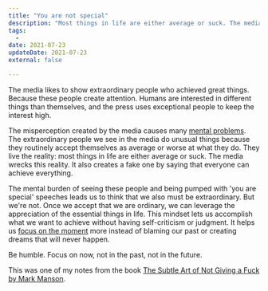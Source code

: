 ```yaml
---
title: "You are not special"
description: "Most things in life are either average or suck. The media blurs this reality. It also creates a fake one by saying that everyone can achieve everything."
tags:
  -
date: 2021-07-23
updateDate: 2021-07-23
external: false

---
```


The media likes to show extraordinary people who achieved great things. Because these people create attention. Humans are interested in different things than themselves, and the press uses exceptional people to keep the interest high.

The misperception created by the media causes many [mental problems](/a-life-without-problems-the-happiness/). The extraordinary people we see in the media do unusual things because they routinely accept themselves as average or worse at what they do. They live the reality: most things in life are either average or suck. The media wrecks this reality. It also creates a fake one by saying that everyone can achieve everything.

The mental burden of seeing these people and being pumped with 'you are special' speeches leads us to think that we also must be extraordinary. But we're not. Once we accept that we are ordinary, we can leverage the appreciation of the essential things in life. This mindset lets us accomplish what we want to achieve without having self-criticism or judgment. It helps us [focus on the moment](/growth-with-systematic-bliss/) more instead of blaming our past or creating dreams that will never happen.

Be humble. Focus on now, not in the past, not in the future.

This was one of my notes from the book [The Subtle Art of Not Giving a Fuck by Mark Manson](/books/the-subtle-art-of-not-giving-a-fuck-by-mark-manson-book-summary-review-and-notes/).